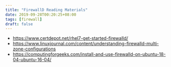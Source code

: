 ```yaml
---
title: "FirewallD Reading Materials"
date: 2019-09-28T00:20:25+08:00
tags: [firewall]
draft: false
---
```


* https://www.certdepot.net/rhel7-get-started-firewalld/
* https://www.linuxjournal.com/content/understanding-firewalld-multi-zone-configurations
* https://computingforgeeks.com/install-and-use-firewalld-on-ubuntu-18-04-ubuntu-16-04/
